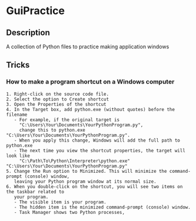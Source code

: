 # GuiPractice

## Description
A collection of Python files to practice making application windows

## Tricks
### How to make a program shortcut on a Windows computer
	1. Right-click on the source code file. 
	2. Select the option to Create shortcut
	3. Open the Properties of the shortcut
	4. In the Target box, add python.exe (without quotes) before the filename
	   - For example, if the original target is 
	     "C:\Users\Your\Documents\YourPythonProgram.py",
	     change this to python.exe "C:\Users\Your\Documents\YourPythonProgram.py".
	   - When you apply this change, Windows will add the full path to python.exe
	   - The next time you view the shortcut properties, the target will look like
	     "C:\Path\To\Python\Interpreter\python.exe" "C:\Users\Your\Documents\YourPythonProgram.py"
	5. Change the Run option to Minimized. This will minimize the command-prompt (console) window, 
	   leaving your Python program window at its normal size.
	6. When you double-click on the shortcut, you will see two items on the taskbar related to 
	   your program.
	   - The visible item is your program.
	   - The hidden item is the minimized command-prompt (console) window.
	   - Task Manager shows two Python processes, 
